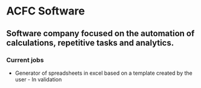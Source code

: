 # ACFC Software
## Software company focused on the automation of calculations, repetitive tasks and analytics.

### Current jobs
- Generator of spreadsheets in excel based on a template created by the user - In validation
